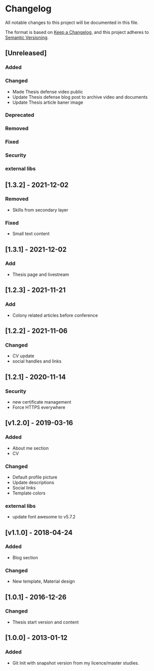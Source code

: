 # Changelog

All notable changes to this project will be documented in this file.

The format is based on [Keep a Changelog](https://keepachangelog.com/en/1.0.0/),
and this project adheres to [Semantic Versioning](https://semver.org/spec/v2.0.0.html).

## [Unreleased]
### Added
### Changed
- Made Thesis defense video public
- Update Thesis defense blog post to archive video and documents
- Update Thesis article baner image
### Deprecated
### Removed
### Fixed
### Security
### external libs

## [1.3.2] - 2021-12-02
### Removed
- Skills from secondary layer
### Fixed
- Small text content

## [1.3.1] - 2021-12-02
### Add
- Thesis page and livestream

## [1.2.3] - 2021-11-21
### Add
- Colony related articles before conference

## [1.2.2] - 2021-11-06
### Changed
- CV update
- social handles and links

## [1.2.1] - 2020-11-14
### Security
- new certificate management
- Force HTTPS everywhere

## [v1.2.0] - 2019-03-16
### Added
- About me section
- CV
### Changed
- Default profile picture
- Update descriptions
- Social links
- Template colors
### external libs
- update font awesome to v5.7.2

## [v1.1.0] - 2018-04-24
### Added
- Blog section
### Changed
- New template, Material design

## [1.0.1] - 2016-12-26
### Changed
- Thesis start version and content

## [1.0.0] - 2013-01-12
### Added
- Git Init with snapshot version from my licence/master studies.
